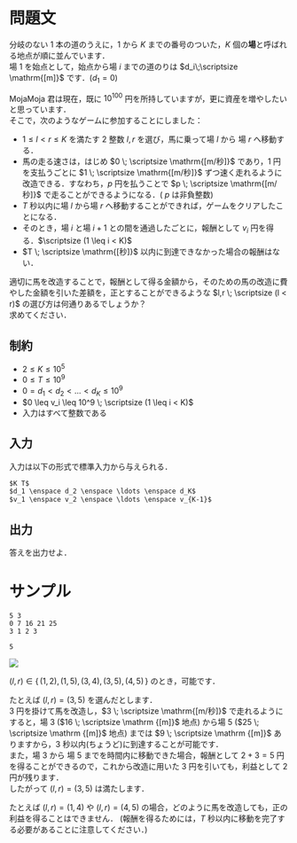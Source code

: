 問題文
=====
分岐のない $1$ 本の道のうえに，$1$ から $K$ までの番号のついた，$K$ 個の**場**と呼ばれる地点が順に並んでいます．  
場 $1$ を始点として，始点から場 $i$ までの道のりは $d_i\;\scriptsize \mathrm{[m]}$ です．($d_1 = 0$)  

MojaMoja 君は現在，既に $10^{100}$ 円を所持していますが，更に資産を増やしたいと思っています．  
そこで，次のようなゲームに参加することにしました：  
- $1 \leq l < r \leq K$ を満たす $2$ 整数 $l, r$ を選び，馬に乗って場 $l$ から 場 $r$ へ移動する．  
- 馬の走る速さは，はじめ $0 \; \scriptsize \mathrm{[m/秒]}$ であり，$1$ 円を支払うごとに $1 \; \scriptsize \mathrm{[m/秒]}$ ずつ速く走れるように改造できる．すなわち，$p$ 円を払うことで $p \; \scriptsize \mathrm{[m/秒]}$ で走ることができるようになる．( $p$ は非負整数)  
- $T$ 秒以内に場 $l$ から場 $r$ へ移動することができれば，ゲームをクリアしたことになる．  
- そのとき，場 $i$ と場 $i+1$ との間を通過したごとに，報酬として $v_i$ 円を得る．$\scriptsize (1 \leq i < K)$
- $T \; \scriptsize \mathrm{[秒]}$ 以内に到達できなかった場合の報酬はない．

適切に馬を改造することで，報酬として得る金額から，そのための馬の改造に費やした金額を引いた差額を，正とすることができるような $l,r \; \scriptsize (l < r)$ の選び方は何通りあるでしょうか？  
求めてください．

制約
-----
- $2 \leq K \leq 10^5$  
- $0 \leq T \leq 10^9$  
- $0 = d_1 < d_2 < ... < d_K \leq 10^9$  
- $0 \leq v_i \leq 10^9 \; \scriptsize (1 \leq i < K)$
- 入力はすべて整数である

入力
-----
入力は以下の形式で標準入力から与えられる．
```md
$K T$  
$d_1 \enspace d_2 \enspace \ldots \enspace d_K$  
$v_1 \enspace v_2 \enspace \ldots \enspace v_{K-1}$
```

出力
-----
答えを出力せよ．  

サンプル
=====
```入力例1
5 3
0 7 16 21 25
3 1 2 3
```
```出力例1
5
```
![](https://user-images.githubusercontent.com/64454054/219830282-55d7b110-d7cc-4aa2-938f-c023d789af52.png)

$(l, r) \in \{\, (1, 2), (1,5), (3,4), (3,5), (4,5) \, \}$ のとき，可能です．

たとえば $(l, r) = (3, 5)$ を選んだとします．  
$3$ 円を掛けて馬を改造し，$3 \; \scriptsize \mathrm{[m/秒]}$ で走れるようにすると，場 $3$ ($16 \; \scriptsize \mathrm {[m]}$ 地点) から場 $5$ ($25 \; \scriptsize \mathrm {[m]}$ 地点) までは $9 \; \scriptsize \mathrm {[m]}$ ありますから，$3$ 秒以内(ちょうど)に到達することが可能です．  
また，場 $3$ から 場 $5$ までを時間内に移動できた場合，報酬として $2 + 3 = 5$ 円を得ることができるので，これから改造に用いた $3$ 円を引いても，利益として $2$ 円が残ります．  
したがって $(l, r) = (3, 5)$ は満たします．

たとえば $(l, r) = (1, 4)$ や $(l, r) = (4, 5)$ の場合，どのように馬を改造しても，正の利益を得ることはできません．
(報酬を得るためには，$T$ 秒以内に移動を完了する必要があることに注意してください．)
